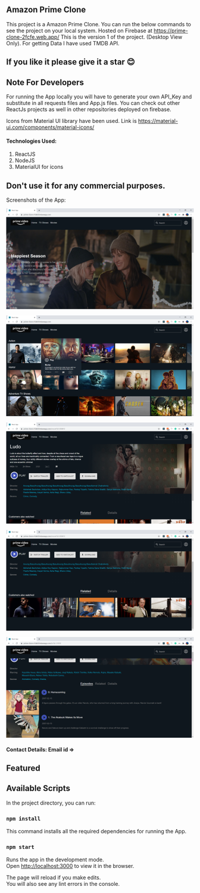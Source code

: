 ## Amazon Prime Clone
This project is a Amazon Prime Clone. You can run the below commands to see the project on your local system. 
Hosted on Firebase at https://prime-clone-2fcfe.web.app/
This is the version 1 of the project. (Desktop View Only).
For getting Data I have used TMDB API. 

## If you like it please give it a star 😊

## Note For Developers
For running the App locally you will have to generate your own API_Key and substitute in all requests files and App.js files.
You can check out other ReactJs projects as well in other repositories deployed on firebase.

Icons from Material UI library have been used. Link is https://material-ui.com/components/material-icons/

#### Technologies Used:
1. ReactJS
2. NodeJS
3. MaterialUI for icons

## Don't use it for any commercial purposes.

Screenshots of the App:

![alt text](https://github.com/gabrielsamutumwa/AmazonPrime-close-using-reactJS/blob/main/screenshots/1.PNG)


![alt text](https://github.com/gabrielsamutumwa/AmazonPrime-close-using-reactJS/blob/main/screenshots/2.PNG)


![alt text](https://github.com/gabrielsamutumwa/AmazonPrime-close-using-reactJS/blob/main/screenshots/3.PNG)


![alt text](https://github.com/gabrielsamutumwa/AmazonPrime-close-using-reactJS/blob/main/screenshots/4.PNG)


![alt text](https://github.com/gabrielsamutumwa/AmazonPrime-close-using-reactJS/blob/main/screenshots/5.PNG)

#### Contact Details: Email id => 

## Featured

## Available Scripts

In the project directory, you can run:

### `npm install`

This command installs all the required dependencies for running the App.

### `npm start`

Runs the app in the development mode.<br />
Open [http://localhost:3000](http://localhost:3000) to view it in the browser.

The page will reload if you make edits.<br />
You will also see any lint errors in the console.

